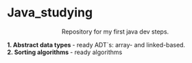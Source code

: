 # Java_studying
<p align="center"> Repository for my first java dev steps. </p>

<b> 1. Abstract data types </b> - ready ADT`s: array- and linked-based.<br/>
<b> 2. Sorting algorithms </b> - ready algorithms <br/>
